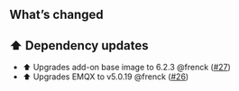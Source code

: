 ## What’s changed

## ⬆️ Dependency updates

- ⬆️ Upgrades add-on base image to 6.2.3 @frenck ([#27](https://github.com/hassio-addons/addon-emqx/pull/27))
- ⬆️ Upgrades EMQX to v5.0.19 @frenck ([#26](https://github.com/hassio-addons/addon-emqx/pull/26))
